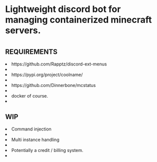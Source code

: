 <h1>Lightweight discord bot for managing containerized minecraft servers.<h1>

<h2>REQUIREMENTS</h2>
<li>https://github.com/Rapptz/discord-ext-menus<li>
<li>https://pypi.org/project/coolname/<li>
<li>https://github.com/Dinnerbone/mcstatus<li>
<li>docker of course.<li>

<h2>WIP</h2>
<li>Command injection<li>
<li>Multi instance handling<li>
<li>Potentially a credit / billing system.<li>
